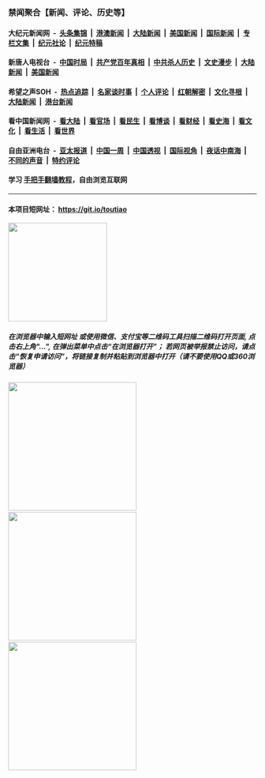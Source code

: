 ### 禁闻聚合【新闻、评论、历史等】

#### 大纪元新闻网 &nbsp;-&nbsp; [头条集锦](indexes/E头条集锦.md?t=03101931) &nbsp;|&nbsp; [港澳新闻](indexes/E港澳新闻.md?t=03101931)  &nbsp;|&nbsp; [大陆新闻](indexes/E大陆新闻.md?t=03101931) &nbsp;|&nbsp; [美国新闻](indexes/E美国新闻.md?t=03101931) &nbsp;|&nbsp; [国际新闻](indexes/E国际新闻.md?t=03101931) &nbsp;|&nbsp; [专栏文集](indexes/E专栏文集.md?t=03101931) &nbsp;|&nbsp; [纪元社论](indexes/E纪元社论.md?t=03101931) &nbsp;|&nbsp; [纪元特稿](indexes/E纪元特稿.md?t=03101931) 

#### 新唐人电视台 &nbsp;-&nbsp; [中国时局](indexes/N中国时局.md?t=03101931) &nbsp;|&nbsp; [共产党百年真相](indexes/N共产党百年真相.md?t=03101931) &nbsp;|&nbsp; [中共杀人历史](indexes/N中共杀人历史.md?t=03101931) &nbsp;|&nbsp; [文史漫步](indexes/N文史漫步.md?t=03101931) &nbsp;|&nbsp; [大陆新闻](indexes/N大陆新闻.md?t=03101931) &nbsp;|&nbsp; [美国新闻](indexes/N美国新闻.md?t=03101931)

#### 希望之声SOH &nbsp;-&nbsp; [热点追踪](indexes/H热点追踪.md?t=03101931) &nbsp;|&nbsp; [名家谈时事](indexes/H名家谈时事.md?t=03101931) &nbsp;|&nbsp; [个人评论](indexes/H个人评论.md?t=03101931)  &nbsp;|&nbsp; [红朝解密](indexes/H红朝解密.md?t=03101931) &nbsp;|&nbsp; [文化寻根](indexes/H文化寻根.md?t=03101931) &nbsp;|&nbsp; [大陆新闻](indexes/H大陆新闻.md?t=03101931) &nbsp;|&nbsp; [港台新闻](indexes/H港台新闻.md?t=03101931)

#### 看中国新闻网 &nbsp;-&nbsp; [看大陆](indexes/S看大陆.md?t=03101931) &nbsp;|&nbsp; [看官场](indexes/S看官场.md?t=03101931) &nbsp;|&nbsp; [看民生](indexes/S看民生.md?t=03101931)  &nbsp;|&nbsp; [看博谈](indexes/S看博谈.md?t=03101931) &nbsp;|&nbsp; [看财经](indexes/S看财经.md?t=03101931) &nbsp;|&nbsp; [看史海](indexes/S看史海.md?t=03101931) &nbsp;|&nbsp; [看文化](indexes/S看文化.md?t=03101931) &nbsp;|&nbsp; [看生活](indexes/S看生活.md?t=03101931) &nbsp;|&nbsp; [看世界](indexes/S看世界.md?t=03101931)

#### 自由亚洲电台 &nbsp;-&nbsp; [亚太报道](indexes/R亚太报道.md?t=03101931) &nbsp;|&nbsp; [中国一周](indexes/R中国一周.md?t=03101931) &nbsp;|&nbsp; [中国透视](indexes/R中国透视.md?t=03101931)  &nbsp;|&nbsp; [国际视角](indexes/R国际视角.md?t=03101931) &nbsp;|&nbsp; [夜话中南海](indexes/R夜话中南海.md?t=03101931) &nbsp;|&nbsp; [不同的声音](indexes/R不同的声音.md?t=03101931) &nbsp;|&nbsp; [特约评论](indexes/R特约评论.md?t=03101931)

#### 学习 [手把手翻墙教程](https://github.com/gfw-breaker/guides/wiki)，自由浏览互联网

----

#### 本项目短网址： https://git.io/toutiao
<img src="https://raw.githubusercontent.com/gfw-breaker/banned-news/master/scripts/img/qr.png" width="200px"/>  

##### 在浏览器中输入短网址 或使用微信、支付宝等二维码工具扫描二维码打开页面, 点击右上角"...", 在弹出菜单中点击“在浏览器打开”； 若网页被举报禁止访问，请点击“恢复申请访问”，将链接复制并粘贴到浏览器中打开（请不要使用QQ或360浏览器）

<img src="https://raw.githubusercontent.com/gfw-breaker/banned-news/master/scripts/img/1.png" width="260px"/> &nbsp; <img src="https://raw.githubusercontent.com/gfw-breaker/banned-news/master/scripts/img/2.png" width="260px"/> &nbsp; <img src="https://raw.githubusercontent.com/gfw-breaker/banned-news/master/scripts/img/3.png" width="260px"/>
